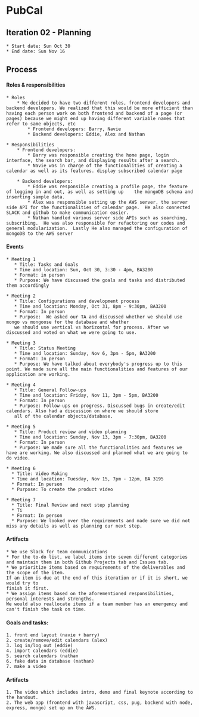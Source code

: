 # PubCal

## Iteration 02 - Planning

    * Start date: Sun Oct 30
    * End date: Sun Nov 16

## Process

#### Roles & responsibilities
    * Roles
        * We decided to have two different roles, frontend developers and backend developers. We realized that this would be more efficient than having each person work on both frontend and backend of a page (or pages) because we might end up having different variable names that refer to same objects, etc
            * Frontend developers: Barry, Navie
            * Backend developers: Eddie, Alex and Nathan

    * Responsibilities
        * Frontend developers:
            * Barry was responsible creating the home page, login interface, the search bar, and displaying results after a search.
            * Navie was in charge of the functionalities of creating a calendar as well as its features. display subscribed calendar page

        * Backend developers:
            * Eddie was responsible creating a profile page, the feature of logging in and out, as well as setting up    the mongoDB schema and inserting sample data.
            * Alex was responsible setting up the AWS server, the server side API for the functionalities of calendar page.  He also connected SLACK and github to make communication easier.
            * Nathan handled various server side APIs such as searching, subscribing.  He was also responsible for refactoring our codes and general modularization.  Lastly He also managed the configuration of mongoDB to the AWS server

#### Events

    * Meeting 1
       * Title: Tasks and Goals
       * Time and location: Sun, Oct 30, 3:30 - 4pm, BA3200
       * Format: in person
       * Purpose: We have discussed the goals and tasks and distributed them accordingly

    * Meeting 2
       * Title: Configurations and development process
       * Time and location: Monday, Oct 31, 8pm - 9:30pm, BA3200
       * Format: In person
       * Purpose:  We asked our TA and discussed whether we should use mongo vs mongoose for the database and whether
       we should use vertical vs horizontal for process. After we discussed and voted on what we were going to use.

    * Meeting 3
       * Title: Status Meeting
       * Time and location: Sunday, Nov 6, 3pm - 5pm, BA3200
       * Format: In person
       * Purpose: We have talked about everybody's progress up to this point. We made sure all the main functionalities and features of our application are working.

    * Meeting 4
       * Title: General Follow-ups
       * Time and location: Friday, Nov 11, 3pm - 5pm, BA3200
       * Format: In person
       * Purpose: Follow-ups on progress. Discussed bugs in create/edit calendars. Also had a discussion on where we should store
       all of the calendar objects/database.

    * Meeting 5
       * Title: Product review and video planning
       * Time and location: Sunday, Nov 13, 3pm - 7:30pm, BA3200
       * Format: In person
       * Purpose: We made sure all the functionalities and features we have are working. We also discussed and planned what we are going to do video.

    * Meeting 6
      * Title: Video Making
      * Time and location: Tuesday, Nov 15, 7pm - 12pm, BA 3195
      * Format: In person
      * Purpose: To create the product video

    * Meeting 7
      * Title: Final Review and next step planning
      * Ti
      * Format: In person
      * Purpose: We looked over the requirements and made sure we did not miss any details as well as planning our next step.

#### Artifacts
    * We use Slack for team communications
    * For the to-do list, we label items into seven different categories and maintain them in both Github Projects tab and Issues tab.
    * We prioritize items based on requirements of the deliverables and the scope of the item.
    If an item is due at the end of this iteration or if it is short, we would try to
    finish it first.
    * We assign items based on the aforementioned responsibilities, personal interests and strengths.
    We would also reallocate items if a team member has an emergency and can't finish the task on time.

#### Goals and tasks:
    1. front end layout (navie + barry)
    2. create/remove/edit calendars (alex)
    3. log in/log out (eddie)
    4. import calendars (eddie)
    5. search calendars (nathan
    6. fake data in database (nathan)
    7. make a video

#### Artifacts
    1. The video which includes intro, demo and final keynote according to the handout.
    2. The web app (frontend with javascript, css, pug, backend with node, express, mongo) set up on the AWS.
